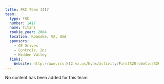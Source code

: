 ```yaml
---
title: FRC Team 1417
team:
  type: FRC
  number: 1417
  name: Titans
  rookie_year: 2004
  location: Roanoke, VA, USA
  sponsors:
    - GE Drives
    - Controls, Inc
    - Hidden Valley
  links:
    Website: http://www.rcs.k12.va.us/hvhs/activity/First%20robotics%202004.htm
---
```

No content has been added for this team